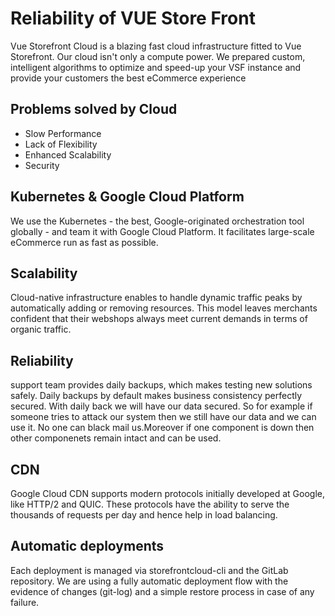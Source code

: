 # Reliability of VUE Store Front
Vue Storefront Cloud is a blazing fast cloud infrastructure fitted to Vue Storefront. Our cloud isn't only a compute power. We prepared custom, intelligent algorithms to optimize and speed-up your VSF instance and provide your customers the best eCommerce experience

## Problems solved by Cloud

- Slow Performance 
- Lack of Flexibility
- Enhanced Scalability 
- Security

## Kubernetes & Google Cloud Platform
We use the Kubernetes - the best, Google-originated orchestration tool globally - and team it with Google Cloud Platform. It facilitates large-scale eCommerce run as fast as possible.

## Scalability 
Cloud-native infrastructure enables to handle dynamic traffic peaks by automatically adding or removing resources. This model leaves merchants confident that their webshops always meet current demands in terms of organic traffic.

## Reliability 
support team provides daily backups, which makes testing new solutions safely. Daily backups by default makes business consistency perfectly secured. With daily back we will have our data secured. So for example if someone tries to attack our system then we still have our data and we can use it.
No one can black mail us.Moreover if one component is down then other componenets remain intact and can be used.

## CDN
Google Cloud CDN supports modern protocols initially developed at Google, like HTTP/2 and QUIC. These protocols have the ability to serve the thousands of requests per day and hence help in load balancing.

## Automatic deployments
Each deployment is managed via storefrontcloud-cli and the GitLab repository. We are using a fully automatic deployment flow with the evidence of changes (git-log) and a simple restore process in case of any failure.


